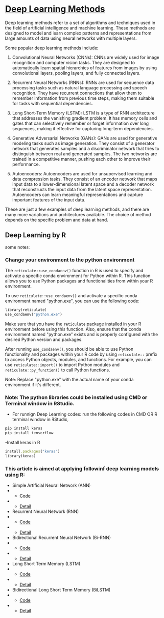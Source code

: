 # [Deep Learning Methods](https://arxiv.org/abs/2106.11342)
Deep learning methods refer to a set of algorithms and techniques used in the field of artificial intelligence and machine learning. These methods are designed to model and learn complex patterns and representations from large amounts of data using neural networks with multiple layers.

Some popular deep learning methods include:

1. Convolutional Neural Networks (CNNs): CNNs are widely used for image recognition and computer vision tasks. They are designed to automatically learn spatial hierarchies of features from images by using convolutional layers, pooling layers, and fully connected layers.

2. Recurrent Neural Networks (RNNs): RNNs are used for sequence data processing tasks such as natural language processing and speech recognition. They have recurrent connections that allow them to remember information from previous time steps, making them suitable for tasks with sequential dependencies.

3. Long Short-Term Memory (LSTM): LSTM is a type of RNN architecture that addresses the vanishing gradient problem. It has memory cells and gates that can selectively remember or forget information over long sequences, making it effective for capturing long-term dependencies.

4. Generative Adversarial Networks (GANs): GANs are used for generative modeling tasks such as image generation. They consist of a generator network that generates samples and a discriminator network that tries to distinguish between real and generated samples. The two networks are trained in a competitive manner, pushing each other to improve their performance.

5. Autoencoders: Autoencoders are used for unsupervised learning and data compression tasks. They consist of an encoder network that maps input data to a lower-dimensional latent space and a decoder network that reconstructs the input data from the latent space representation. Autoencoders can learn meaningful representations and capture important features of the input data.

These are just a few examples of deep learning methods, and there are many more variations and architectures available. The choice of method depends on the specific problem and data at hand.

## Deep Learning by R 
some notes: 
### Change your environment to the python environment

The `reticulate::use_condaenv()` function in R is used to specify and activate a specific conda environment for Python within R. This function allows you to use Python packages and functionalities from within your R environment.

To use `reticulate::use_condaenv()` and activate a specific conda environment named "python.exe", you can use the following code:

```Ruby
library(reticulate)
use_condaenv("python.exe")
```

Make sure that you have the `reticulate` package installed in your R environment before using this function. Also, ensure that the conda environment named "python.exe" exists and is properly configured with the desired Python version and packages.

After running `use_condaenv()`, you should be able to use Python functionality and packages within your R code by using `reticulate::` prefix to access Python objects, modules, and functions. For example, you can use `reticulate::import()` to import Python modules and `reticulate::py_function()` to call Python functions.

Note: Replace "python.exe" with the actual name of your conda environment if it's different.


### Note: The python libraries could be installed using CMD or Terminal window in RStudio. 

- For runnign Deep Learning codes: run the following codes in CMD OR R terminal window in RStudio,
```Ruby
pip install keras
pip install tensorflow
```

-Install keras in R

```Ruby
install.packages("keras")
library(keras)
```

### This article is aimed at applying followinf deep learning models using R:
- Simple Artificial Neural Network (ANN)
- - [Code](https://github.com/hasanmisaii/Deep-Learning-Using-R/blob/10896df56f8b1e9f4e6170d3bd488f4a49e4ebfa/Simple_ANN.R) 
- - [Detail](https://github.com/hasanmisaii/Deep-Learning-Using-R/wiki/Simple-Artificial-Neural-Network-Layer)
- Recurrent Neural Network (RNN)
- - [Code](https://github.com/hasanmisaii/Deep-Learning-Using-R/blob/32ccaf898690bdf112e11a7257632db992f85ee2/RNN.R) 
- - [Detail](https://github.com/hasanmisaii/Deep-Learning-Using-R/wiki/Simple-Recurrent-Neural-Network-Layer)
- Bidirectional Recurrent Neural Network (Bi-RNN)
- - [Code]() 
- - [Detail]()
- Long Short Term Memory (LSTM)
- - [Code]() 
- - [Detail]()
- Bidirectional Long Short Term Memory (BiLSTM)
- - [Code](https://github.com/hasanmisaii/Deep-Learning-Using-R/blob/b76e505b5e4951ec3cbf50fbe45acd3af7251123/BiLSTM.R)
- - [Detail]()
